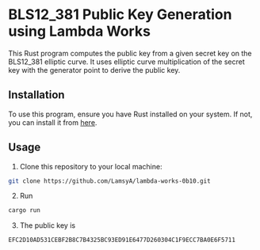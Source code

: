 # BLS12_381 Public Key Generation using Lambda Works

This Rust program computes the public key from a given secret key on the BLS12_381 elliptic curve. It uses elliptic curve multiplication of the secret key with the generator point to derive the public key.

## Installation

To use this program, ensure you have Rust installed on your system. If not, you can install it from [here](https://www.rust-lang.org/tools/install).

## Usage

1. Clone this repository to your local machine:

```sh
git clone https://github.com/LamsyA/lambda-works-0b10.git
```

2. Run

```sh
cargo run
```

3. The public key is

```sh
EFC2D10AD531CEBF2B8C7B4325BC93ED91E6477D260304C1F9ECC7BA0E6F5711
```
